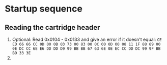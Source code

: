 # Startup sequence

## Reading the cartridge header

1. Optional: Read 0x0104 - 0x0133 and give an error if it doesn't equal: `CE ED 66 66 CC 0D 00 0B 03 73 00 83 00 0C 00 0D 00 08 11 1F 88 89 00 0E DC CC 6E E6 DD DD D9 99 BB BB 67 63 6E 0E EC CC DD DC 99 9F BB B9 33 3E`
2. 